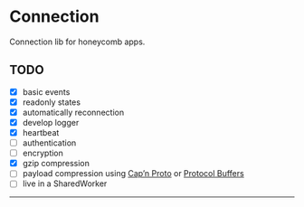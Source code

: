 # Connection

Connection lib for honeycomb apps.

## TODO

- [x] basic events
- [x] readonly states
- [x] automatically reconnection
- [x] develop logger
- [x] heartbeat
- [ ] authentication
- [ ] encryption
- [x] gzip compression
- [ ] payload compression using [Cap’n Proto] or [Protocol Buffers]
- [ ] live in a SharedWorker

---

[Cap’n Proto]: https://capnproto.org/otherlang.html

[Protocol Buffers]: https://developers.google.com/protocol-buffers
